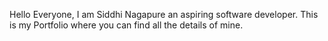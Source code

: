 Hello Everyone, I am Siddhi Nagapure an aspiring software developer. This is my Portfolio where you can find all the details of mine.
